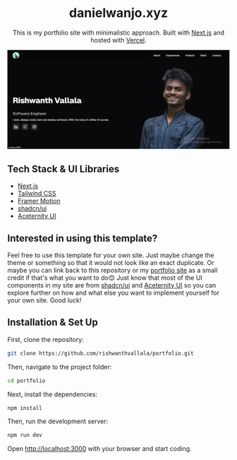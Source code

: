 <h1 align="center">
  danielwanjo.xyz
</h1>
<p align="center">
  This is my portfolio site</a> with minimalistic approach. Built with <a href="https://www.nextjs.org/" target="_blank">Next.js</a> and hosted with <a href="https://www.vercel.com/" target="_blank">Vercel</a>.
</p>

![demo](https://raw.githubusercontent.com/rishwanthvallala/portfolio/master/public/assets/img/demo-portfolio.webp)

## Tech Stack & UI Libraries

-   [Next.js](https://www.nextjs.org/)
-   [Tailwind CSS](https://tailwindcss.com/)
-   [Framer Motion](https://www.framer.com/motion/)
-   [shadcn/ui](https://ui.shadcn.com/)
-   [Aceternity UI](https://ui.aceternity.com/)

## Interested in using this template?

Feel free to use this template for your own site. Just maybe change the theme or something so that it would not look like an exact duplicate. Or maybe you can link back to this repository or my [portfolio site](https://github.com/rishwanthvallala/portfolio) as a small credit if that's what you want to do😊 Just know that most of the UI components in my site are from [shadcn/ui](https://ui.shadcn.com/) and [Aceternity UI](https://ui.aceternity.com/) so you can explore further on how and what else you want to implement yourself for your own site. Good luck!

## Installation & Set Up

First, clone the repository:

```bash
git clone https://github.com/rishwanthvallala/portfolio.git
```

Then, navigate to the project folder:

```bash
cd portfolio
```

Next, install the dependencies:

```bash
npm install
```

Then, run the development server:

```bash
npm run dev
```

Open [http://localhost:3000](http://localhost:3000) with your browser and start coding.
